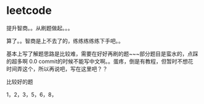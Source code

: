 # leetcode
提升智商。。从刷题做起。。。      
         
算了。。智商是上不去了的，练练练练练下手吧。。


基本上写了解题思路是比较难，需要在好好再刷的题~~~部分题目是蛮水的，点踩的超多啊 0.0  commit的时候不能写中文啊。。蛋疼，倒是有教程，但暂时不想花时间弄这个，所以再说吧，写在这里吧？？

比较好的题

1，2，3，5，6，8， 

